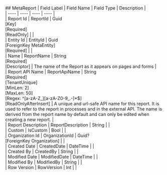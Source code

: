 # 

﻿## MetaReport
| Field Label | Field Name | Field Type | Description |  
| ---- | ---- | ---- | ---- |  
| Report Id | ReportId | Guid<br/>  [Key]<br/>  [Required]<br/>  [ReadOnly] |  |  
| Entity Id | EntityId | Guid<br/>  [ForeignKey MetaEntity]<br/>  [Required] |  |  
| Name | ReportName | String<br/>  [Required]<br/>  [Descriptor] | The name of the Report as it appears on pages and forms |  
| Report API Name | ReportApiName | String<br/>  [Required]<br/>  [TenantUnique]<br/>  [MinLen: 2]<br/>  [MaxLen: 50]<br/>  [Regex: ^[a-zA-Z_][a-zA-Z0-9_.-]*$]<br/>  [ReadOnlyAfterInsert] | A unique and url-safe API name for this report. It is used to refer to the report in processes and in the external API. The name is derived from the report name by default and can only be edited when creating a new report.  |  
| Report Description | ReportDescription | String |  |  
| Custom | IsCustom | Bool |  |  
| Organization Id | OrganizationId | Guid?<br/>  [ForeignKey Organization] |  |  
| Created Date | CreatedDate | DateTime |  |  
| Created By | CreatedBy | String |  |  
| Modified Date | ModifiedDate | DateTime |  |  
| Modified By | ModifiedBy | String |  |  
| Row Version | RowVersion | Int |  |  

